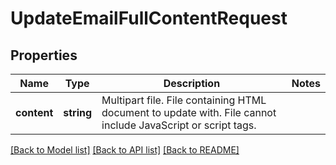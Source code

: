 # UpdateEmailFullContentRequest

## Properties
Name | Type | Description | Notes
------------ | ------------- | ------------- | -------------
**content** | **string** | Multipart file. File containing HTML document to update with.  File cannot include JavaScript or script tags. | 

[[Back to Model list]](../README.md#documentation-for-models) [[Back to API list]](../README.md#documentation-for-api-endpoints) [[Back to README]](../README.md)


